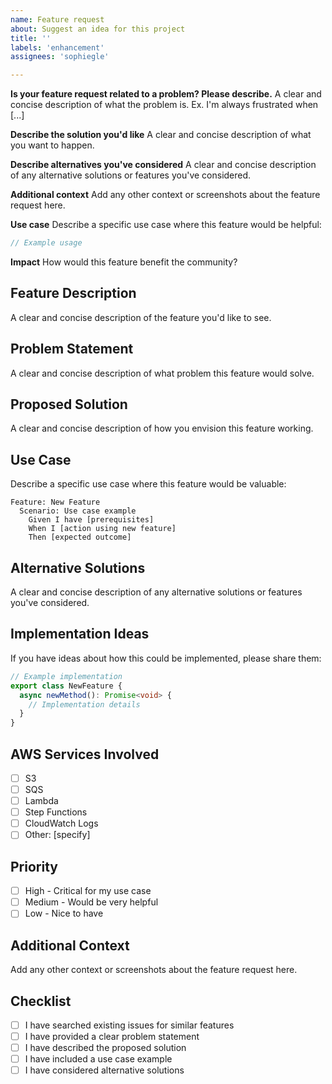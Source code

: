 ```yaml
---
name: Feature request
about: Suggest an idea for this project
title: ''
labels: 'enhancement'
assignees: 'sophiegle'

---
```


**Is your feature request related to a problem? Please describe.**
A clear and concise description of what the problem is. Ex. I'm always frustrated when [...]

**Describe the solution you'd like**
A clear and concise description of what you want to happen.

**Describe alternatives you've considered**
A clear and concise description of any alternative solutions or features you've considered.

**Additional context**
Add any other context or screenshots about the feature request here.

**Use case**
Describe a specific use case where this feature would be helpful:

```typescript
// Example usage
```

**Impact**
How would this feature benefit the community?

## Feature Description

A clear and concise description of the feature you'd like to see.

## Problem Statement

A clear and concise description of what problem this feature would solve.

## Proposed Solution

A clear and concise description of how you envision this feature working.

## Use Case

Describe a specific use case where this feature would be valuable:

```gherkin
Feature: New Feature
  Scenario: Use case example
    Given I have [prerequisites]
    When I [action using new feature]
    Then [expected outcome]
```

## Alternative Solutions

A clear and concise description of any alternative solutions or features you've considered.

## Implementation Ideas

If you have ideas about how this could be implemented, please share them:

```typescript
// Example implementation
export class NewFeature {
  async newMethod(): Promise<void> {
    // Implementation details
  }
}
```

## AWS Services Involved

- [ ] S3
- [ ] SQS
- [ ] Lambda
- [ ] Step Functions
- [ ] CloudWatch Logs
- [ ] Other: [specify]

## Priority

- [ ] High - Critical for my use case
- [ ] Medium - Would be very helpful
- [ ] Low - Nice to have

## Additional Context

Add any other context or screenshots about the feature request here.

## Checklist

- [ ] I have searched existing issues for similar features
- [ ] I have provided a clear problem statement
- [ ] I have described the proposed solution
- [ ] I have included a use case example
- [ ] I have considered alternative solutions 